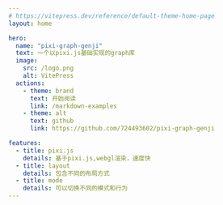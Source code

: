 ```yaml
---
# https://vitepress.dev/reference/default-theme-home-page
layout: home

hero:
  name: "pixi-graph-genji"
  text: 一个以pixi.js基础实现的graph库
  image:
    src: /logo.png
    alt: VitePress
  actions:
    - theme: brand
      text: 开始阅读
      link: /markdown-examples
    - theme: alt
      text: github
      link: https://github.com/724493602/pixi-graph-genji

features:
  - title: pixi.js
    details: 基于pixi.js,webgl渲染，速度快
  - title: layout
    details: 包含不同的布局方式
  - title: mode
    details: 可以切换不同的模式和行为
---
```



<style>
    :root {
  --vp-home-hero-name-color: transparent;
  --vp-home-hero-name-background: -webkit-linear-gradient(315deg,#42d392 25%,#647eff);
}
</style>
